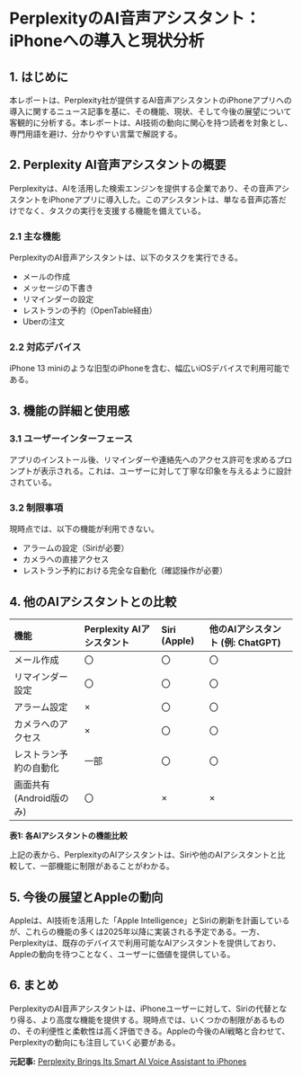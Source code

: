 # PerplexityのAI音声アシスタント：iPhoneへの導入と現状分析

## 1. はじめに

本レポートは、Perplexity社が提供するAI音声アシスタントのiPhoneアプリへの導入に関するニュース記事を基に、その機能、現状、そして今後の展望について客観的に分析する。本レポートは、AI技術の動向に関心を持つ読者を対象とし、専門用語を避け、分かりやすい言葉で解説する。

## 2. Perplexity AI音声アシスタントの概要

Perplexityは、AIを活用した検索エンジンを提供する企業であり、その音声アシスタントをiPhoneアプリに導入した。このアシスタントは、単なる音声応答だけでなく、タスクの実行を支援する機能を備えている。

### 2.1 主な機能

PerplexityのAI音声アシスタントは、以下のタスクを実行できる。

* メールの作成
* メッセージの下書き
* リマインダーの設定
* レストランの予約（OpenTable経由）
* Uberの注文

### 2.2 対応デバイス

iPhone 13 miniのような旧型のiPhoneを含む、幅広いiOSデバイスで利用可能である。

## 3. 機能の詳細と使用感

### 3.1 ユーザーインターフェース

アプリのインストール後、リマインダーや連絡先へのアクセス許可を求めるプロンプトが表示される。これは、ユーザーに対して丁寧な印象を与えるように設計されている。

### 3.2 制限事項

現時点では、以下の機能が利用できない。

* アラームの設定（Siriが必要）
* カメラへの直接アクセス
* レストラン予約における完全な自動化（確認操作が必要）

## 4. 他のAIアシスタントとの比較

| 機能 | Perplexity AIアシスタント | Siri (Apple) | 他のAIアシスタント (例: ChatGPT) |
| :----------------------- | :----------------------- | :----------- | :----------------------------- |
| メール作成 | 〇 | 〇 | 〇 |
| リマインダー設定 | 〇 | 〇 | 〇 |
| アラーム設定 | × | 〇 | 〇 |
| カメラへのアクセス | × | 〇 | 〇 |
| レストラン予約の自動化 | 一部 | 〇 | 〇 |
| 画面共有 (Android版のみ) | 〇 | × | × |

**表1: 各AIアシスタントの機能比較**

上記の表から、PerplexityのAIアシスタントは、Siriや他のAIアシスタントと比較して、一部機能に制限があることがわかる。

## 5. 今後の展望とAppleの動向

Appleは、AI技術を活用した「Apple Intelligence」とSiriの刷新を計画しているが、これらの機能の多くは2025年以降に実装される予定である。一方、Perplexityは、既存のデバイスで利用可能なAIアシスタントを提供しており、Appleの動向を待つことなく、ユーザーに価値を提供している。

## 6. まとめ

PerplexityのAI音声アシスタントは、iPhoneユーザーに対して、Siriの代替となり得る、より高度な機能を提供する。現時点では、いくつかの制限があるものの、その利便性と柔軟性は高く評価できる。Appleの今後のAI戦略と合わせて、Perplexityの動向にも注目していく必要がある。


**元記事:** [Perplexity Brings Its Smart AI Voice Assistant to iPhones](https://autogpt.net/perplexity-brings-its-smart-ai-voice-assistant-to-iphones/)